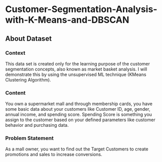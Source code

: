 # Customer-Segmentation-Analysis-with-K-Means-and-DBSCAN

## **About Dataset**

### **Context**
This data set is created only for the learning purpose of the customer segmentation concepts, also known as market basket analysis. I will demonstrate this by using the unsupervised ML technique (KMeans Clustering Algorithm).

### **Content**
You own a supermarket mall and through membership cards, you have some basic data about your customers like Customer ID, age, gender, annual income, and spending score.
Spending Score is something you assign to the customer based on your defined parameters like customer behavior and purchasing data.

### **Problem Statement**
As a mall owner, you want to find out the Target Customers to create promotions and sales to increase conversions.

